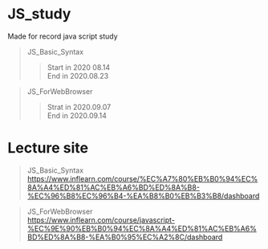 # JS_study
Made for record java script study

>JS_Basic_Syntax <br/>
>>Start in 2020 08.14<br/>
>>End in 2020.08.23

>JS_ForWebBrowser<br/>
>>Strat in 2020.09.07<br/>
>>End in 2020.09.14

# Lecture site
>JS_Basic_Syntax<br/>
>https://www.inflearn.com/course/%EC%A7%80%EB%B0%94%EC%8A%A4%ED%81%AC%EB%A6%BD%ED%8A%B8-%EC%96%B8%EC%96%B4-%EA%B8%B0%EB%B3%B8/dashboard

>JS_ForWebBrowser<br/>
>https://www.inflearn.com/course/javascript-%EC%9E%90%EB%B0%94%EC%8A%A4%ED%81%AC%EB%A6%BD%ED%8A%B8-%EA%B0%95%EC%A2%8C/dashboard
